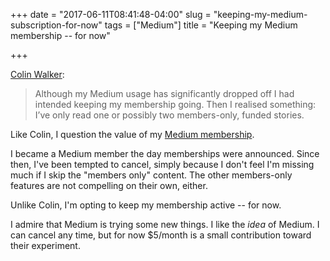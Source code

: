 +++
date = "2017-06-11T08:41:48-04:00"
slug = "keeping-my-medium-subscription-for-now"
tags = ["Medium"]
title = "Keeping my Medium membership -- for now"

+++

[Colin Walker](https://colinwalker.blog/2017/06/10/10062017-0932/):

> Although my Medium usage has significantly dropped off I had intended keeping
> my membership going. Then I realised something: I’ve only read one or possibly
> two members-only, funded stories.

Like Colin, I question the value of my [Medium membership](https://medium.com/membership).

I became a Medium member the day memberships were announced. Since then, I've
been tempted to cancel, simply because I don't feel I'm missing much if I skip
the "members only" content. The other members-only features are not compelling
on their own, either.

Unlike Colin, I'm opting to keep my membership active -- for now. 

I admire that Medium is trying some new things. I like the _idea_ of Medium. I
can cancel any time, but for now $5/month is a small contribution toward their
experiment.
